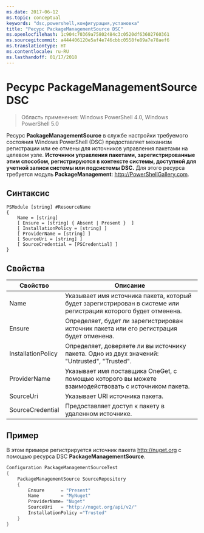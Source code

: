 ```yaml
---
ms.date: 2017-06-12
ms.topic: conceptual
keywords: "dsc,powershell,конфигурация,установка"
title: "Ресурс PackageManagementSource DSC"
ms.openlocfilehash: 1c904c70369a75802484c3c0520df63602760361
ms.sourcegitcommit: a444406120e5af4e746cbbc0558fe89a7e78aef6
ms.translationtype: HT
ms.contentlocale: ru-RU
ms.lasthandoff: 01/17/2018
---
```

# <a name="dsc-packagemanagementsource-resource"></a>Ресурс PackageManagementSource DSC

> Область применения: Windows PowerShell 4.0, Windows PowerShell 5.0

Ресурс **PackageManagementSource** в службе настройки требуемого состояния Windows PowerShell (DSC) предоставляет механизм регистрации или ее отмены для источников управления пакетами на целевом узле. **Источники управления пакетами, зарегистрированные этим способом, регистрируются в контексте системы, доступной для учетной записи системы или подсистемы DSC.** Для этого ресурса требуется модуль **PackageManagement**: http://PowerShellGallery.com.

## <a name="syntax"></a>Синтаксис

```
PSModule [string] #ResourceName
{
    Name = [string]
    [ Ensure = [string] { Absent | Present }  ]
    [ InstallationPolicy = [string] ]
    [ ProviderName = [string] ]
    [ SourceUri = [string] ]
    [ SourceCredential = [PSCredential] ]
}
```

## <a name="properties"></a>Свойства
|  Свойство  |  Описание   | 
|---|---| 
| Name| Указывает имя источника пакета, который будет зарегистрирован в системе или регистрация которого будет отменена.| 
| Ensure| Определяет, будет ли зарегистрирован источник пакета или его регистрация будет отменена.| 
| InstallationPolicy| Определяет, доверяете ли вы источнику пакета. Одно из двух значений: "Untrusted", "Trusted".| 
| ProviderName| Указывает имя поставщика OneGet, с помощью которого вы можете взаимодействовать с источником пакета.| 
| SourceUri| Указывает URI источника пакета.| 
| SourceCredential| Предоставляет доступ к пакету в удаленном источнике.| 

## <a name="example"></a>Пример

В этом примере регистрируется источник пакета http://nuget.org с помощью ресурса DSC **PackageManagementSource**.

```powershell
Configuration PackageManagementSourceTest
{    
    PackageManagementSource SourceRepository
    {
        Ensure      = "Present" 
        Name        = "MyNuget" 
        ProviderName= "Nuget" 
        SourceUri   = "http://nuget.org/api/v2/"   
        InstallationPolicy ="Trusted" 
    }
}
```

